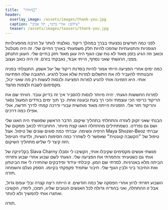 ```yaml
---
title:  "תודה🙏"
header:
  overlay_image: /assets/images/thank-you.jpg
  caption: "צילום: אורי ברכר, תל אביב"
  teaser: /assets/images/teasers/thank-you.jpg
---
```


לפני כמה חודשים נפצעתי בברך במהלך ריקוד.<!--more-->
נאלצתי לוותר על הרבה מהפעילויות הגופניות והתנועתיות שהפכו להיות חלק משמעותי באורך החיים שלי.
זה היה מטלטל וכואב וזה הגיע בזמן מאוד לא נוח שבו הגוף היה עוגן מאוד חזק בחיים שלי.
העוגן התנתק ממני, הרגשתי שאני נסחף, הייתי אבוד, נאבקתי בזרם. זה היה כואב ועצוב.

כמה ימים אחרי הפציעה הייתי אמור להיות בסדנת ריקוד של יעל אשמן.
התנצלתי בפניה והבטחתי להעביר לה את התשלום למרות שלא אוכל להגיע. התגובה שלה הפתיעה אותי.
היא הזמינה אותי להגיע למרות הפציעה ולנסות לעשות רק מה שאני יכול, מקסימום לשבת ולצפות מהצד.

למרות החששות הגעתי. יהיה מיותר לנסות להסביר איך זה בדיוק עובד.
חוויתי שם את הריקוד כריפוי הכי עוצמתי והכי רך בעת ובעונה אחת.
כך תוך ימים בודדים המעגל נסגר והריקוד חזר אלי.
הזמניות הייתה מאוד מוחשית עבורי ודרכה קמתי לדרך חדשה, אולי אפילו כמה דרכים.

הבנתי שאני זקוק לעזרה והתחלתי בתהליך שיקום.
הדבר הראשון שפגשתי היה האגו שלי ושם גם נפרדנו. כשמתחילים מהתחלה האגו קצת מיותר.
התחברתי לכאב ממקום של הרפיה ונשימה. עברתי כמה סוגים שונים של טיפול.
אצל Maya Shozer-Beoz עברתי טיפול של ״הקשבה קוונטית״ שאפשר לי לשחרר כמה חסימות רגשיות,
ולדעתי הטיפול הזה קיצר לי שליש מתהליך השיקום.

בקליניקה של Slava Charny פגשתי אנשים מקסימים שקיבלו אותי,
הקשיבו לי וסבלו אותי גם כשטעיתי והחמרתי את הפציעה שלי.
הגעתי לשם שבוע אחרי שבוע וחזרתי הביתה מלא באנרגיות. למדתי שם המון.
קיבלתי עידוד ופידבקים שהחזירו לי את הביטחון ואת החיבור ביני ולבין הגוף שלי.
חיבור שתמיד פקפקתי בקיומו. הספק נעלם והשמחה חזרה.

השבוע חזרתי לרוץ אחרי הפסקה של כמה חודשים. זו הייתה ריצה קצרה ובלי עומס גדול, אבל זו ההתחלה,
ואני בהודיה גדולה לכל האנשים הטובים שליוו, תמכו, לימדו, הקשיבו ואתגרו אותי להמשיך ולא לוותר.

תודה.
